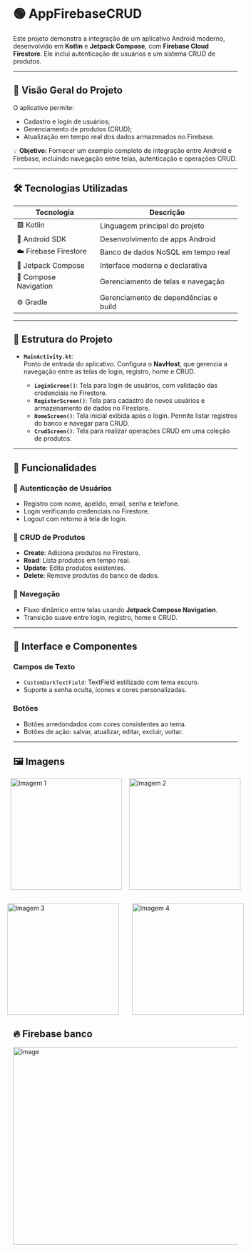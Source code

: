 # 🟢 AppFirebaseCRUD

Este projeto demonstra a integração de um aplicativo Android moderno, desenvolvido em **Kotlin** e **Jetpack Compose**, com **Firebase Cloud Firestore**. Ele inclui autenticação de usuários e um sistema CRUD de produtos.

---

## 🔹 Visão Geral do Projeto

O aplicativo permite:

- Cadastro e login de usuários;
- Gerenciamento de produtos (CRUD);
- Atualização em tempo real dos dados armazenados no Firebase.

💡 **Objetivo:** Fornecer um exemplo completo de integração entre Android e Firebase, incluindo navegação entre telas, autenticação e operações CRUD.

---

## 🛠 Tecnologias Utilizadas

| Tecnologia | Descrição |
|------------|-----------|
| 🟪 Kotlin | Linguagem principal do projeto |
| 📱 Android SDK | Desenvolvimento de apps Android |
| ☁️ Firebase Firestore | Banco de dados NoSQL em tempo real |
| 🎨 Jetpack Compose | Interface moderna e declarativa |
| 🔀 Compose Navigation | Gerenciamento de telas e navegação |
| ⚙️ Gradle | Gerenciamento de dependências e build |

---

## 📂 Estrutura do Projeto

* **`MainActivity.kt`**:  
  Ponto de entrada do aplicativo. Configura o **NavHost**, que gerencia a navegação entre as telas de login, registro, home e CRUD.

  * **`LoginScreen()`**: Tela para login de usuários, com validação das credenciais no Firestore.
  * **`RegisterScreen()`**: Tela para cadastro de novos usuários e armazenamento de dados no Firestore.
  * **`HomeScreen()`**: Tela inicial exibida após o login. Permite listar registros do banco e navegar para CRUD.
  * **`CrudScreen()`**: Tela para realizar operações CRUD em uma coleção de produtos.


---

## 📌 Funcionalidades

### 👤 Autenticação de Usuários
- Registro com nome, apelido, email, senha e telefone.
- Login verificando credenciais no Firestore.
- Logout com retorno à tela de login.

### 📝 CRUD de Produtos
- **Create**: Adiciona produtos no Firestore.
- **Read**: Lista produtos em tempo real.
- **Update**: Edita produtos existentes.
- **Delete**: Remove produtos do banco de dados.

### 🔄 Navegação
- Fluxo dinâmico entre telas usando **Jetpack Compose Navigation**.
- Transição suave entre login, registro, home e CRUD.

---

## 🎨 Interface e Componentes

### Campos de Texto
- `CustomDarkTextField`: TextField estilizado com tema escuro.
- Suporte a senha oculta, ícones e cores personalizadas.

### Botões
- Botões arredondados com cores consistentes ao tema.
- Botões de ação: salvar, atualizar, editar, excluir, voltar.

---

## 🖼 Imagens 

 <!-- Linha 1 -->
<div style="display: flex; justify-content: center; gap: 16px; margin-bottom: 30px;">
  <img width="250" alt="Imagem 1" src="https://github.com/user-attachments/assets/ab353af6-d2da-4bd0-8ff3-219a96944369" />
  <img width="250" alt="Imagem 2" src="https://github.com/user-attachments/assets/02cb99a7-975a-4934-855f-a319298318bc" />
</div>

<!-- Linha 2 -->
<div style="display: flex; width: 100%; justify-content: center; gap: 30px;">
  <img width="250" alt="Imagem 3" src="https://github.com/user-attachments/assets/b1ea44e5-3632-41ea-aa05-dfaa0e24c4e9" />
  <img width="250" alt="Imagem 4" src="https://github.com/user-attachments/assets/cbf7fbf7-1bef-46c5-93be-0bee110155bd" />
</div>

## 🔥 Firebase banco

<img width="903" height="443" alt="image" src="https://github.com/user-attachments/assets/d4b58452-afdf-40f4-9acc-cd59447b1095" />
 



